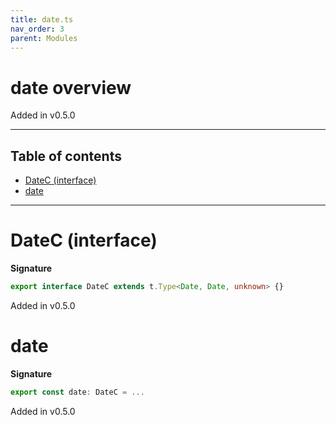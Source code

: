 ```yaml
---
title: date.ts
nav_order: 3
parent: Modules
---
```


# date overview

Added in v0.5.0

---

<h2 class="text-delta">Table of contents</h2>

- [DateC (interface)](#datec-interface)
- [date](#date)

---

# DateC (interface)

**Signature**

```ts
export interface DateC extends t.Type<Date, Date, unknown> {}
```

Added in v0.5.0

# date

**Signature**

```ts
export const date: DateC = ...
```

Added in v0.5.0
